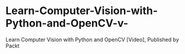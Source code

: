 # Learn-Computer-Vision-with-Python-and-OpenCV-v-
Learn Computer Vision with Python and OpenCV [Video], Published by Packt

